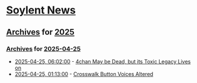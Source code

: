# [Soylent News](../../../README.md)

## [Archives](../../index.md) for [2025](../index.md)

### [Archives](../../index.md) for [2025-04-25](index.md)

* [2025-04-25, 06:02:00](https://soylentnews.org/article.pl?sid=25/04/24/0233226&from=rss) - [4chan May be Dead, but its Toxic Legacy Lives on](https://soylentnews.org/article.pl?sid=25/04/24/0233226&from=rss)
* [2025-04-25, 01:13:00](https://soylentnews.org/article.pl?sid=25/04/23/1540254&from=rss) - [Crosswalk Button Voices Altered](https://soylentnews.org/article.pl?sid=25/04/23/1540254&from=rss)
